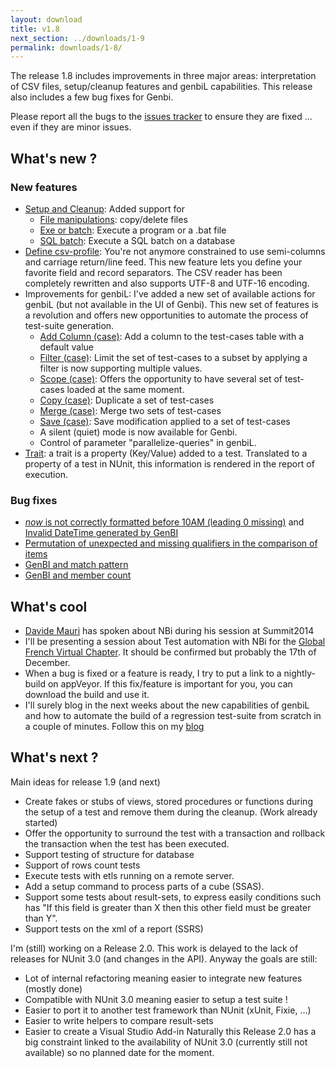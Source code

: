 ```yaml
---
layout: download
title: v1.8
next_section: ../downloads/1-9
permalink: downloads/1-8/
---
```

The release 1.8 includes improvements in three major areas: interpretation of CSV files, setup/cleanup features and genbiL capabilities. This release also includes a few bug fixes for Genbi.

Please report all the bugs to the [issues tracker](https://nbi.codeplex.com/workitem/list/basic) to ensure they are fixed ... even if they are minor issues.

## What's new ?

### New features

* [Setup and Cleanup](../../documentation/setup-cleanup): Added support for
  * [File manipulations](../../documentation/file-manipulations): copy/delete files
  * [Exe or batch](../../documentation/exe-batch): Execute a program or a .bat file
  * [SQL batch](../../documentation/sql-batch): Execute a SQL batch on a database
* [Define csv-profile](../../documentation/profile-csv): You're not anymore constrained to use semi-columns and carriage return/line feed. This new feature lets you define your favorite field and record separators. The CSV reader has been completely rewritten and also supports UTF-8 and  UTF-16 encoding.
* Improvements for genbiL: I've added a new set of available actions for genbiL (but not available in the UI of Genbi). This new set of features is a revolution and offers new opportunities to automate the process of test-suite generation.
  * [Add Column (case)](../../genbil/case-add): Add a column to the test-cases table with a default value
  * [Filter (case)](../../genbil/case-filter): Limit the set of test-cases to a subset by applying a filter is now supporting multiple values.
  * [Scope (case)](../../genbil/case-scope): Offers the opportunity to have several set of test-cases loaded at the same moment.
  * [Copy (case)](../../genbil/case-copy): Duplicate a set of test-cases
  * [Merge (case)](../../genbil/case-merge): Merge two sets of test-cases
  * [Save (case)](../../genbil/case-save): Save modification applied to a set of test-cases
  * A silent (quiet) mode is now available for Genbi.
  * Control of parameter "parallelize-queries" in genbiL.
* [Trait](../../documentation/trait): a trait is a property (Key/Value) added to a test. Translated to a property of a test in NUnit, this information is rendered in the report of execution.

### Bug fixes
* [$now$ is not correctly formatted before 10AM (leading 0 missing)](https://nbi.codeplex.com/workitem/30) and [Invalid DateTime generated by GenBI](https://nbi.codeplex.com/workitem/41)
* [Permutation of unexpected and missing qualifiers in the comparison of items](https://nbi.codeplex.com/workitem/39)
* [GenBI and match pattern](https://nbi.codeplex.com/workitem/28)
* [GenBI and member count](https://nbi.codeplex.com/workitem/27)

## What's cool
* [Davide Mauri](http://sqlblog.com/blogs/davide_mauri) has spoken about NBi during his session at Summit2014
* I'll be presenting a session about Test automation with NBi for the [Global French Virtual Chapter](http://globalfrench.sqlpass.org). It should be confirmed but probably the 17th of December.
* When a bug is fixed or a feature is ready, I try to put a link to a nightly-build on appVeyor. If this fix/feature is important for you, you can download the build and use it.
* I'll surely blog in the next weeks about the new capabilities of genbiL and how to automate the build of a regression test-suite from scratch in a couple of minutes. Follow this on my [blog](http://seddryck.wordpress.com)

## What's next ?
Main ideas for release 1.9 (and next)

* Create fakes or stubs of views, stored procedures or functions during the setup of  a test and remove them during the cleanup. (Work already started)
* Offer the opportunity to surround the test with a transaction and rollback the transaction when the test has been executed.
* Support testing of structure for database
* Support of rows count tests
* Execute tests with etls running on a remote server.
* Add a setup command to process parts of a cube (SSAS).
* Support some tests about result-sets, to express easily conditions such has "If this field is greater than X then this other field must be greater than Y".
* Support tests on the xml of a report (SSRS)

I'm (still) working on a Release 2.0. This work is delayed to the lack of releases for NUnit 3.0 (and changes in the API). Anyway the goals are still:

* Lot of internal refactoring meaning easier to integrate new features (mostly done)
* Compatible with NUnit 3.0 meaning easier to setup a test suite !
* Easier to port it to another test framework than NUnit (xUnit, Fixie, ...)
* Easier to write helpers to compare result-sets
* Easier to create a Visual Studio Add-in
Naturally this Release 2.0 has a big constraint linked to the availability of NUnit 3.0 (currently still not available) so no planned date for the moment.
